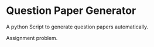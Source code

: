 # Question Paper Generator

A python Script to generate question papers automatically. 

Assignment problem.
